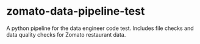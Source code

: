 # zomato-data-pipeline-test
A python pipeline for the data engineer code test. Includes file checks and data quality checks for Zomato restaurant data.
